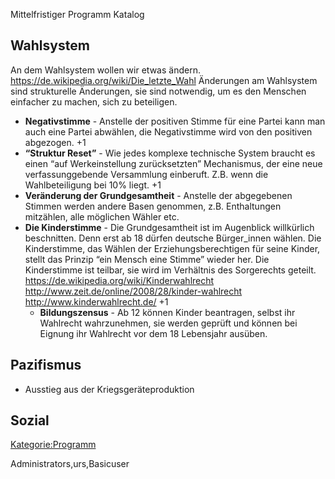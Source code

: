 Mittelfristiger Programm Katalog

Wahlsystem
----------

An dem Wahlsystem wollen wir etwas ändern.
<https://de.wikipedia.org/wiki/Die_letzte_Wahl> Änderungen am Wahlsystem
sind strukturelle Änderungen, sie sind notwendig, um es den Menschen
einfacher zu machen, sich zu beteiligen.

-   **Negativstimme** - Anstelle der positiven Stimme für eine Partei
    kann man auch eine Partei abwählen, die Negativstimme wird von den
    positiven abgezogen. +1
-   **“Struktur Reset”** - Wie jedes komplexe technische System braucht
    es einen “auf Werkeinstellung zurücksetzten” Mechanismus, der eine
    neue verfassunggebende Versammlung einberuft. Z.B. wenn die
    Wahlbeteiligung bei 10% liegt. +1
-   **Veränderung der Grundgesamtheit** - Anstelle der abgegebenen
    Stimmen werden andere Basen genommen, z.B. Enthaltungen mitzählen,
    alle möglichen Wähler etc.
-   **Die Kinderstimme** - Die Grundgesamtheit ist im Augenblick
    willkürlich beschnitten. Denn erst ab 18 dürfen deutsche
    Bürger\_innen wählen. Die Kinderstimme, das Wählen der
    Erziehungsberechtigen für seine Kinder, stellt das Prinzip “ein
    Mensch eine Stimme” wieder her. Die Kinderstimme ist teilbar, sie
    wird im Verhältnis des Sorgerechts geteilt.
    <https://de.wikipedia.org/wiki/Kinderwahlrecht>
    <http://www.zeit.de/online/2008/28/kinder-wahlrecht>
    <http://www.kinderwahlrecht.de/> +1
    -   **Bildungszensus** - Ab 12 können Kinder beantragen, selbst ihr
        Wahlrecht wahrzunehmen, sie werden geprüft und können bei
        Eignung ihr Wahlrecht vor dem 18 Lebensjahr ausüben.

Pazifismus
----------

-   Ausstieg aus der Kriegsgeräteproduktion

Sozial
------

<Kategorie:Programm>

<accesscontrol>Administrators,urs,Basicuser</accesscontrol>
